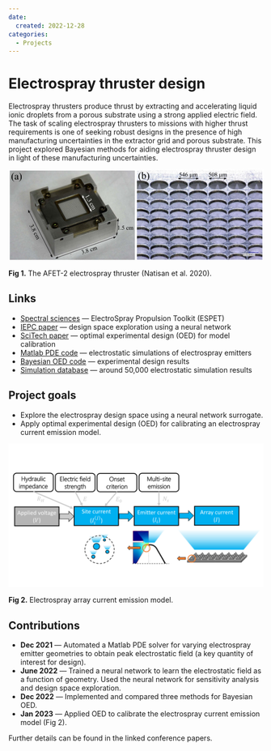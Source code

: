 ```yaml
---
date:
  created: 2022-12-28
categories:
  - Projects
---
```


# Electrospray thruster design

Electrospray thrusters produce thrust by extracting and accelerating liquid ionic droplets from a porous substrate using a strong applied electric field. The task of scaling electrospray thrusters to missions with higher thrust requirements is one of seeking robust designs in the presence of high manufacturing uncertainties in the extractor grid and porous substrate. This project explored Bayesian methods for aiding electrospray thruster design in light of these manufacturing uncertainties.

![AFET-2 thruster](../../assets/projects/afet2.png)

**Fig 1.** The AFET-2 electrospray thruster (Natisan et al. 2020).

<!-- more -->

## Links

- [Spectral sciences](https://www.spectral.com/our-software/espet/) — ElectroSpray Propulsion Toolkit (ESPET)
- [IEPC paper](https://www.alexgorodetsky.com/static/papers/Eckels_IEPC_2022.pdf) — design space exploration using a neural network
- [SciTech paper](https://arc.aiaa.org/doi/10.2514/6.2023-0066) — optimal experimental design (OED) for model calibration
- [Matlab PDE code](https://github.com/eckelsjd/espet_pde) — electrostatic simulations of electrospray emitters
- [Bayesian OED code](https://github.com/eckelsjd/espet_oed) — experimental design  results
- [Simulation database](https://doi.org/10.7302/v9ay-8e12
) — around 50,000 electrostatic simulation results

## Project goals

- Explore the electrospray design space using a neural network surrogate.
- Apply optimal experimental design (OED) for calibrating an electrospray current emission model.

![ESPET preview](../../assets/demo/espet-preview.svg)

**Fig 2.** Electrospray array current emission model.

## Contributions

- **Dec 2021** — Automated a Matlab PDE solver for varying electrospray emitter geometries to obtain peak electrostatic field (a key quantity of interest for design).
- **June 2022** — Trained a neural network to learn the electrostatic field as a function of geometry. Used the neural network for sensitivity analysis and design space exploration.
- **Dec 2022** — Implemented and compared three methods for Bayesian OED.
- **Jan 2023** — Applied OED to calibrate the electrospray current emission model (Fig 2).

Further details can be found in the linked conference papers.
